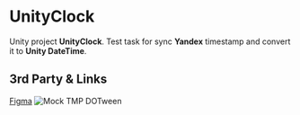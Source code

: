 # UnityClock

Unity project **UnityClock**. Test task for sync **Yandex** timestamp and convert it to **Unity DateTime**.


## 3rd Party & Links 
[Figma](https://www.figma.com/design/OBGSZ7WbDOPMuA0w5twiB8/Untitled?m=dev&node-id=1-6&t=D0bMi6C5pNSijfFh-1)
![Mock](https://github.com/username/repository/blob/master/img/octocat.png)
TMP
DOTween

